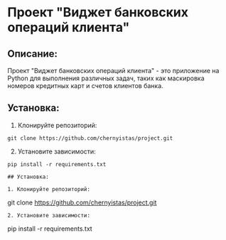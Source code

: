 # Проект "Виджет банковских операций клиента"

## Описание:

Проект "Виджет банковских операций клиента" - это приложение на Python для выполнения различных задач, таких как маскировка номеров кредитных карт и счетов клиентов банка.
## Установка:

1. Клонируйте репозиторий:
```
git clone https://github.com/chernyistas/project.git
```
2. Установите зависимости:
```
pip install -r requirements.txt

## Установка:

1. Клонируйте репозиторий:
```
git clone https://github.com/chernyistas/project.git
```
2. Установите зависимости:
```
pip install -r requirements.txt

